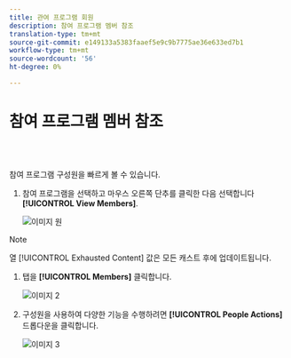 ```yaml
---
title: 관여 프로그램 회원
description: 참여 프로그램 멤버 참조
translation-type: tm+mt
source-git-commit: e149133a5383faaef5e9c9b7775ae36e633ed7b1
workflow-type: tm+mt
source-wordcount: '56'
ht-degree: 0%

---
```



# 참여 프로그램 멤버 참조

<br> 

참여 프로그램 구성원을 빠르게 볼 수 있습니다.

1. 참여 프로그램을 선택하고 마우스 오른쪽 단추를 클릭한 다음 선택합니다 **[!UICONTROL View Members]**.

   ![이미지 원](/help/sky/assets/engagement-programs/see-members-of-an-engagement-program/see-members-of-an-engagement-program-1.png)

>[!NOTE]
>
>열 [!UICONTROL Exhausted Content] 값은 모든 캐스트 후에 업데이트됩니다.

1. 탭을 **[!UICONTROL Members]** 클릭합니다.

   ![이미지 2](/help/sky/assets/engagement-programs/see-members-of-an-engagement-program/see-members-of-an-engagement-program-2.png)

1. 구성원을 사용하여 다양한 기능을 수행하려면 **[!UICONTROL People Actions]** 드롭다운을 클릭합니다.

   ![이미지 3](/help/sky/assets/engagement-programs/see-members-of-an-engagement-program/see-members-of-an-engagement-program-3.png)
